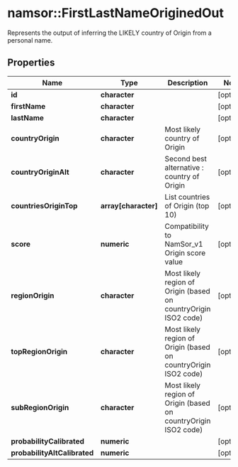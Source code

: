 # namsor::FirstLastNameOriginedOut

Represents the output of inferring the LIKELY country of Origin from a personal name.
## Properties
Name | Type | Description | Notes
------------ | ------------- | ------------- | -------------
**id** | **character** |  | [optional] 
**firstName** | **character** |  | [optional] 
**lastName** | **character** |  | [optional] 
**countryOrigin** | **character** | Most likely country of Origin | [optional] 
**countryOriginAlt** | **character** | Second best alternative : country of Origin | [optional] 
**countriesOriginTop** | **array[character]** | List countries of Origin (top 10) | [optional] 
**score** | **numeric** | Compatibility to NamSor_v1 Origin score value | [optional] 
**regionOrigin** | **character** | Most likely region of Origin (based on countryOrigin ISO2 code) | [optional] 
**topRegionOrigin** | **character** | Most likely region of Origin (based on countryOrigin ISO2 code) | [optional] 
**subRegionOrigin** | **character** | Most likely region of Origin (based on countryOrigin ISO2 code) | [optional] 
**probabilityCalibrated** | **numeric** |  | [optional] 
**probabilityAltCalibrated** | **numeric** |  | [optional] 


